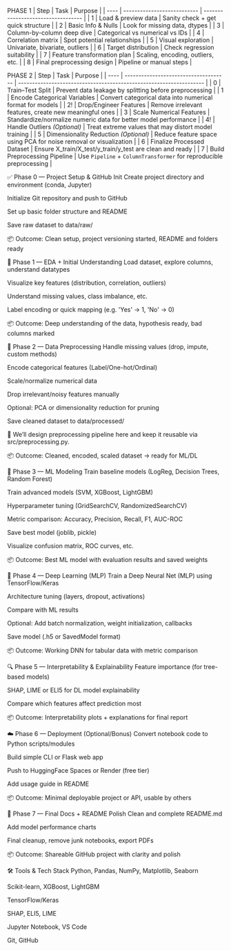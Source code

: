 PHASE 1
| Step | Task                        | Purpose                            |
| ---- | --------------------------- | ---------------------------------- |
| 1    | Load & preview data         | Sanity check + get quick structure |
| 2    | Basic Info & Nulls          | Look for missing data, dtypes      |
| 3    | Column-by-column deep dive  | Categorical vs numerical vs IDs    |
| 4    | Correlation matrix          | Spot potential relationships       |
| 5    | Visual exploration          | Univariate, bivariate, outliers    |
| 6    | Target distribution         | Check regression suitability       |
| 7    | Feature transformation plan | Scaling, encoding, outliers, etc.  |
| 8    | Final preprocessing design  | Pipeline or manual steps           |

PHASE 2
| Step | Task                                  | Purpose                                                             |
| ---- | ------------------------------------- | ------------------------------------------------------------------- |
| 0    | Train–Test Split                      | Prevent data leakage by splitting before preprocessing              |
| 1    | Encode Categorical Variables          | Convert categorical data into numerical format for models           |
| 2!   | Drop/Engineer Features                | Remove irrelevant features, create new meaningful ones              |
| 3    | Scale Numerical Features              | Standardize/normalize numeric data for better model performance     |
| 4!   | Handle Outliers *(Optional)*          | Treat extreme values that may distort model training                |
| 5    | Dimensionality Reduction *(Optional)* | Reduce feature space using PCA for noise removal or visualization   |
| 6    | Finalize Processed Dataset            | Ensure X\_train/X\_test/y\_train/y\_test are clean and ready        |
| 7    | Build Preprocessing Pipeline          | Use `Pipeline` + `ColumnTransformer` for reproducible preprocessing |



✅ Phase 0 — Project Setup & GitHub Init
Create project directory and environment (conda, Jupyter)

Initialize Git repository and push to GitHub

Set up basic folder structure and README

Save raw dataset to data/raw/

📦 Outcome: Clean setup, project versioning started, README and folders ready

🔎 Phase 1 — EDA + Initial Understanding
Load dataset, explore columns, understand datatypes

Visualize key features (distribution, correlation, outliers)

Understand missing values, class imbalance, etc.

Label encoding or quick mapping (e.g. 'Yes' → 1, 'No' → 0)

📦 Outcome: Deep understanding of the data, hypothesis ready, bad columns marked

🧹 Phase 2 — Data Preprocessing
Handle missing values (drop, impute, custom methods)

Encode categorical features (Label/One-hot/Ordinal)

Scale/normalize numerical data

Drop irrelevant/noisy features manually

Optional: PCA or dimensionality reduction for pruning

Save cleaned dataset to data/processed/

🔧 We’ll design preprocessing pipeline here and keep it reusable via src/preprocessing.py.

📦 Outcome: Cleaned, encoded, scaled dataset → ready for ML/DL

🤖 Phase 3 — ML Modeling
Train baseline models (LogReg, Decision Trees, Random Forest)

Train advanced models (SVM, XGBoost, LightGBM)

Hyperparameter tuning (GridSearchCV, RandomizedSearchCV)

Metric comparison: Accuracy, Precision, Recall, F1, AUC-ROC

Save best model (joblib, pickle)

Visualize confusion matrix, ROC curves, etc.

📦 Outcome: Best ML model with evaluation results and saved weights

🧠 Phase 4 — Deep Learning (MLP)
Train a Deep Neural Net (MLP) using TensorFlow/Keras

Architecture tuning (layers, dropout, activations)

Compare with ML results

Optional: Add batch normalization, weight initialization, callbacks

Save model (.h5 or SavedModel format)

📦 Outcome: Working DNN for tabular data with metric comparison

🔍 Phase 5 — Interpretability & Explainability
Feature importance (for tree-based models)

SHAP, LIME or ELI5 for DL model explainability

Compare which features affect prediction most

📦 Outcome: Interpretability plots + explanations for final report

☁️ Phase 6 — Deployment (Optional/Bonus)
Convert notebook code to Python scripts/modules

Build simple CLI or Flask web app

Push to HuggingFace Spaces or Render (free tier)

Add usage guide in README

📦 Outcome: Minimal deployable project or API, usable by others

📘 Phase 7 — Final Docs + README Polish
Clean and complete README.md

Add model performance charts

Final cleanup, remove junk notebooks, export PDFs

📦 Outcome: Shareable GitHub project with clarity and polish

🛠 Tools & Tech Stack
Python, Pandas, NumPy, Matplotlib, Seaborn

Scikit-learn, XGBoost, LightGBM

TensorFlow/Keras

SHAP, ELI5, LIME

Jupyter Notebook, VS Code

Git, GitHub
